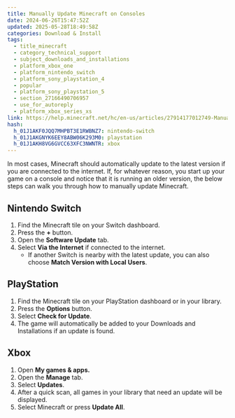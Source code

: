 ```yaml
---
title: Manually Update Minecraft on Consoles
date: 2024-06-26T15:47:52Z
updated: 2025-05-28T18:49:58Z
categories: Download & Install
tags:
  - title_minecraft
  - category_technical_support
  - subject_downloads_and_installations
  - platform_xbox_one
  - platform_nintendo_switch
  - platform_sony_playstation_4
  - popular
  - platform_sony_playstation_5
  - section_27166490706957
  - use_for_autoreply
  - platform_xbox_series_xs
link: https://help.minecraft.net/hc/en-us/articles/27914177012749-Manually-Update-Minecraft-on-Consoles
hash:
  h_01J1AKF0JQQ7MHPBT3E1RWBNZ7: nintendo-switch
  h_01J1AKGNYK6EEY8ABW06K293M0: playstation
  h_01J1AKH8VG6GVCC63XFC3NWNTR: xbox
---
```


In most cases, Minecraft should automatically update to the latest version if you are connected to the internet. If, for whatever reason, you start up your game on a console and notice that it is running an older version, the below steps can walk you through how to manually update Minecraft.

## Nintendo Switch

1.  Find the Minecraft tile on your Switch dashboard.
2.  Press the **+** button.
3.  Open the **Software Update** tab.
4.  Select **Via the Internet** if connected to the internet.
    - If another Switch is nearby with the latest update, you can also choose **Match Version with Local Users**.

## PlayStation

1.  Find the Minecraft tile on your PlayStation dashboard or in your library.
2.  Press the **Options** button.
3.  Select **Check for Update**.
4.  The game will automatically be added to your Downloads and Installations if an update is found.

## Xbox

1.  Open **My games & apps.**
2.  Open the **Manage** tab.
3.  Select **Updates**.
4.  After a quick scan, all games in your library that need an update will be displayed.
5.  Select Minecraft or press **Update All**.
